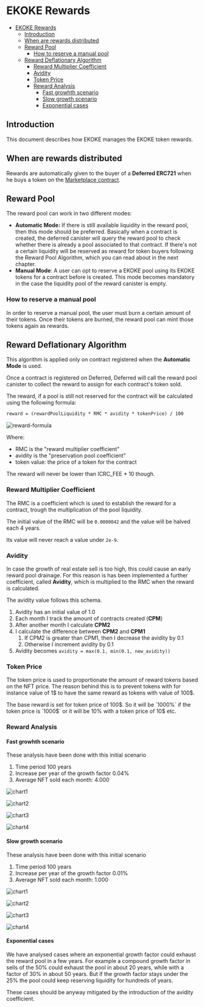 # EKOKE Rewards

- [EKOKE Rewards](#ekoke-rewards)
  - [Introduction](#introduction)
  - [When are rewards distributed](#when-are-rewards-distributed)
  - [Reward Pool](#reward-pool)
    - [How to reserve a manual pool](#how-to-reserve-a-manual-pool)
  - [Reward Deflationary Algorithm](#reward-deflationary-algorithm)
    - [Reward Multiplier Coefficient](#reward-multiplier-coefficient)
    - [Avidity](#avidity)
    - [Token Price](#token-price)
    - [Reward Analysis](#reward-analysis)
      - [Fast growhth scenario](#fast-growhth-scenario)
      - [Slow growth scenario](#slow-growth-scenario)
      - [Exponential cases](#exponential-cases)

## Introduction

This document describes how EKOKE manages the EKOKE token rewards.

## When are rewards distributed

Rewards are automatically given to the buyer of a **Deferred ERC721** when he buys a token on the [Marketplace contract](./contracts/marketplace.md).

## Reward Pool

The reward pool can work in two different modes:

- **Automatic Mode:** If there is still available liquidity in the reward pool, then this mode should be preferred. Basically when a contract is created, the deferred canister will query the reward pool to check whether there is already a pool associated to that contract. If there's not a certain liquidity will be reserved as reward for token buyers following the Reward Pool Algorithm, which you can read about in the next chapter.
- **Manual Mode**: A user can opt to reserve a EKOKE pool using its EKOKE tokens for a contract before is created. This mode becomes mandatory in the case the liquidity pool of the reward canister is empty.

### How to reserve a manual pool

In order to reserve a manual pool, the user must burn a certain amount of their tokens. Once their tokens are burned, the reward pool can mint those tokens again as rewards.

## Reward Deflationary Algorithm

This algorithm is applied only on contract registered when the **Automatic Mode** is used.

Once a contract is registered on Deferred, Deferred will call the reward pool canister to collect the reward to assign for each contract's token sold.

The reward, if a pool is still not reserved for the contract will be calculated using the following formula:

```txt
reward = (rewardPoolLiquidity * RMC * avidity * tokenPrice) / 100
```

![reward-formula](../../assets/images/reward-formula.png)

Where:

- RMC is the "reward multiplier coefficient"
- avidity is the "preservation pool coefficient"
- token value: the price of a token for the contract

The reward will never be lower than ICRC_FEE * 10 though.

### Reward Multiplier Coefficient

The RMC is a coefficient which is used to establish the reward for a contract, trough the multiplication of the pool liquidity.

The initial value of the RMC will be `0.0000042` and the value will be halved each 4 years.

Its value will never reach a value under `2e-9`.

### Avidity

In case the growth of real estate sell is too high, this could cause an early reward pool drainage. For this reason is has been implemented a further coefficient, called **Avidity**, which is multiplied to the RMC when the reward is calculated.

The avidity value follows this schema.

1. Avidity has an initial value of 1.0
2. Each month I track the amount of contracts created (**CPM**)
3. After another month I calculate **CPM2**
4. I calculate the difference between **CPM2** and **CPM1**
   1. If CPM2 is greater than CPM1, then I decrease the avidity by 0.1
   2. Otherwise I increment avidity by 0.1
5. Avidity becomes `avidity = max(0.1, min(0.1, new_avidity))`

### Token Price

The token price is used to proportionate the amount of reward tokens based on the NFT price. The reason behind this is to prevent tokens with for instance value of 1$ to have the same reward as tokens with value of 100$.

The base reward is set for token price of 100$. So it will be `1000%` if the token price is `1000$` or it will be
10% with a token price of 10$ etc.

### Reward Analysis

#### Fast growhth scenario

These analysis have been done with this initial scenario

1. Time period 100 years
2. Increase per year of the growth factor 0.04%
3. Average NFT sold each month: 4.000

![chart1](../../assets/images/charts/fast1.png)

![chart2](../../assets/images/charts/fast2.png)

![chart3](../../assets/images/charts/fast3.png)

![chart4](../../assets/images/charts/fast4.png)

#### Slow growth scenario

These analysis have been done with this initial scenario

1. Time period 100 years
2. Increase per year of the growth factor 0.01%
3. Average NFT sold each month: 1.000

![chart1](../../assets/images/charts/slow1.png)

![chart2](../../assets/images/charts/slow2.png)

![chart3](../../assets/images/charts/slow3.png)

![chart4](../../assets/images/charts/slow4.png)

#### Exponential cases

We have analysed cases where an exponential growth factor could exhaust the reward pool in a few years. For example a compound growth factor in sells of the 50% could exhaust the pool in about 20 years, while with a factor of 30% in about 50 years. But if the growth factor stays under the 25% the pool could keep reserving liquidity for hundreds of years.

These cases should be anyway mitigated by the introduction of the avidity coefficient.
